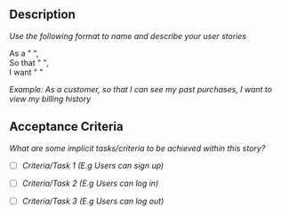
## Description
_Use the following format to name and describe your user stories_

As a " ", <br>
So that " ", <br>
I want " "

_Example:_
_As a customer,_
_so that I can see my past purchases,_
_I want to view my billing history_

## Acceptance Criteria
_What are some implicit tasks/criteria to be achieved within this story?_
- [ ] _Criteria/Task 1 (E.g Users can sign up)_
- [ ] _Criteria/Task 2 (E.g Users can log in)_
- [ ] _Criteria/Task 3 (E.g Users can log out)_


